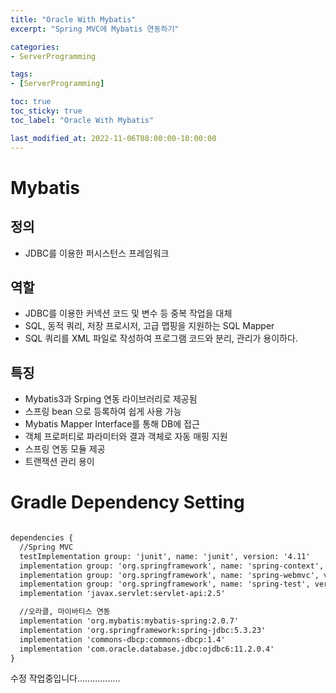 ```yaml
---
title: "Oracle With Mybatis"
excerpt: "Spring MVC에 Mybatis 연동하기"

categories:
- ServerProgramming

tags:
- [ServerProgramming]

toc: true
toc_sticky: true
toc_label: "Oracle With Mybatis"

last_modified_at: 2022-11-06T08:00:00-10:00:00
---
```


# Mybatis
## 정의
  - JDBC를 이용한 퍼시스턴스 프레임워크

## 역할
  - JDBC를 이용한 커넥션 코드 및 변수 등 중복 작업을 대체
  - SQL, 동적 쿼리, 저장 프로시저, 고급 맵핑을 지원하는 SQL Mapper
  - SQL 쿼리를 XML 파일로 작성하여 프로그램 코드와 분리, 관리가 용이하다.

## 특징
  - Mybatis3과 Srping 연동 라이브러리로 제공됨
  - 스프링 bean 으로 등록하여 쉽게 사용 가능
  - Mybatis Mapper Interface를 통해 DB에 접근
  - 객체 프로퍼티로 파라미터와 결과 객체로 자동 매핑 지원
  - 스프링 연동 모듈 제공
  - 트랜잭션 관리 용이

# Gradle Dependency Setting
  ```xml

  dependencies {
    //Spring MVC
    testImplementation group: 'junit', name: 'junit', version: '4.11'
    implementation group: 'org.springframework', name: 'spring-context', version: '5.0.7.RELEASE'
    implementation group: 'org.springframework', name: 'spring-webmvc', version: '5.0.7.RELEASE'
    implementation group: 'org.springframework', name: 'spring-test', version: '5.0.7.RELEASE'
    implementation 'javax.servlet:servlet-api:2.5'

    //오라클, 마이바티스 연동
    implementation 'org.mybatis:mybatis-spring:2.0.7'
    implementation 'org.springframework:spring-jdbc:5.3.23'
    implementation 'commons-dbcp:commons-dbcp:1.4'
    implementation 'com.oracle.database.jdbc:ojdbc6:11.2.0.4'
  }

  ```

  수정 작업중입니다.................